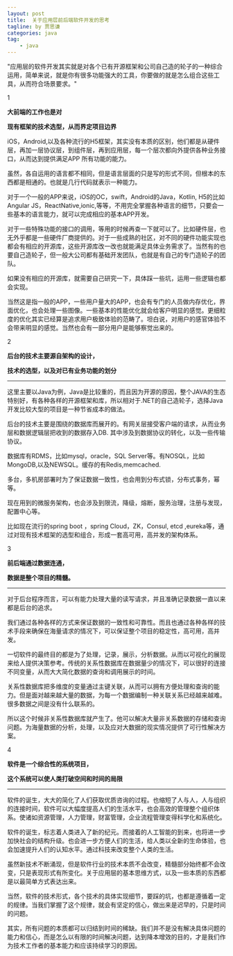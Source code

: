 ```yaml
---
layout: post
title:  关于应用层前后端软件开发的思考
tagline: by 贾思谦
categories: java
tag: 
    - java
---
```






  "应用层的软件开发其实就是对各个已有开源框架和公司自己造的轮子的一种综合运用，简单来说，就是你有很多功能强大的工具，你要做的就是怎么组合这些工具，从而符合场景要求。"

<!--more-->

1

**大前端的工作也是对**

**现有框架的技术选型，从而界定项目边界**



iOS，Android,以及各种流行的H5框架，其实没有本质的区别，他们都是从硬件层，再加一层协议层，到组件层，再到应用层，每一个层次都向外提供各种业务接口，从而达到提供满足APP 所有功能的能力。



虽然，各自运用的语言都不相同，但是语言层面的只是写的形式不同，但根本的东西都是相通的。也就是几行代码就表示一种能力。



对于一个一般的APP来说，iOS的OC，swift，Android的Java，Kotlin, H5的比如Angular JS，ReactNative,ionic,等等，不用完全掌握各种语言的细节，只要会一些基本的语言能力，就可以完成相应的基本APP开发。



对于一些特殊功能的接口的调用，等用的时候再查一下就可以了。比如硬件层，也无外乎都是一些硬件厂商提供的。对于一些成熟的社区，对不同的硬件功能实现也都会有相应的开源库，这些开源库改一改也就能满足具体业务需求了。当然有的也要自己造轮子，但一般大公司都有基础开发团队，也就是有自己的专门造轮子的团队。



如果没有相应的开源库，就需要自己研究一下，具体踩一些坑，运用一些逻辑也都会实现。



当然这是指一般的APP，一些用户量大的APP，也会有专门的人员做内存优化，界面优化，也会处理一些图像。一些基本的性能优化就会给客户明显的感觉。更细粒度的优化其实已经算是追求用户极致体验的范畴了。坦白说，对用户的感官体验不会带来明显的感觉。当然也会有一部分用户是能够察觉出来的。



2

**后台的技术主要源自架构的设计，**

**技术的选型，以及对已有业务功能的划分**



------



这里主要以Java为例，Java是比较重的，而且因为开源的原因，整个JAVA的生态特别好，有各种各样的开源框架和库，所以相对于.NET的自己造轮子，选择Java开发比较大型的项目是一种节省成本的做法。





后台的技术主要是围绕的数据库而展开的。有网关层接受客户端的请求，从而业务层和数据逻辑层把收到的数据存入DB. 其中涉及到数据协议的转化，以及一些传输协议。





数据库有RDMS，比如mysql，oracle，SQL Server等。有NOSQL，比如MongoDB,以及NEWSQL。缓存的有Redis,memcached.





多台，多机房部署时为了保证数据一致性，也会用到分布式锁，分布式事务，幂等。





现在用到的微服务架构，也会涉及到限流，降级，熔断，服务治理，注册与发现，配置中心等。





比如现在流行的spring boot ，spring Cloud，ZK，Consul, etcd ,eureka等，通过对现有技术框架的选型和组合，形成一套高可用，高并发的架构体系。







3

**前后端通过数据连通，**

**数据是整个项目的精髓。**





------



对于后台程序而言，可以有能力处理大量的读写请求，并且准确记录数据一直以来都是后台的追求。



我们通过各种各样的方式来保证数据的一致性和可靠性。而且也通过各种各样的技术手段来确保在海量请求的情况下，可以保证整个项目的稳定性，高可用，高并发。



一切软件的最终目的都是为了处理，记录，展示，分析数据。从而以可视化的展现来给人提供决策参考。传统的关系性数据库在数据量少的情况下，可以很好的连接不同变量，从而大大简化数据的查询和调用展示的时间。



关系性数据库把多维度的变量通过主键关联，从而可以拥有方便处理和查询的能力。但是面对越来越大量的数据，为每一个数据编制一种关联关系已经越来越难。很多数据之间是没有什么联系的。



所以这个时候非关系性数据库就产生了。他可以解决大量非关系数据的存储和查询问题。为海量数据的分析，处理，以及应对大数据的现实情况提供了可行性解决方案。



4

**软件是一个综合性的系统项目，**

**这个系统可以使人类打破空间和时间的局限**



------



软件的诞生，大大的简化了人们获取优质咨询的过程。也缩短了人与人，人与组织的连接时间，软件可以大幅度提高人们的生活水平，也会高效的管理整个组织体系。使诸如资源管理，人力管理，财富管理，企业流程管理变得科学化和系统化。



软件的诞生，标志着人类进入了新的纪元。而接着的人工智能的到来，也将进一步加快社会的结构升级。也会进一步方便人们的生活，给人类以全新的生命体验，也会加速提升人们的认知水平。通过科技来改变整个人类的生活。



虽然新技术不断涌现，但是软件行业的技术本质不会改变，精髓部分始终都不会改变，只是表现形式有所变化。关于应用层的基本思维方式，以及一些本质的东西都是以最简单方式表达出来。



当然，软件的技术形式，各个技术的具体实现细节，要踩的坑，也都是遵循着一定的规律。当我们掌握了这个规律，就会有坚定的信心，做出来是迟早的，只是时间的问题。



其实，所有问题的本质都可以归结到时间的稀缺。我们并不是没有解决具体问题的能力和信心，而是怎么以有限的时间解决问题，达到降本增效的目的，才是我们作为技术工作者的基本能力和应该持续学习的原因。
